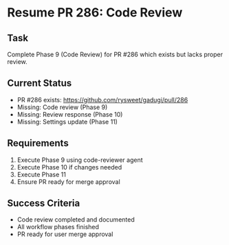 # Resume PR 286: Code Review

## Task
Complete Phase 9 (Code Review) for PR #286 which exists but lacks proper review.

## Current Status
- PR #286 exists: https://github.com/rysweet/gadugi/pull/286
- Missing: Code review (Phase 9)
- Missing: Review response (Phase 10)
- Missing: Settings update (Phase 11)

## Requirements
1. Execute Phase 9 using code-reviewer agent
2. Execute Phase 10 if changes needed
3. Execute Phase 11
4. Ensure PR ready for merge approval

## Success Criteria
- Code review completed and documented
- All workflow phases finished
- PR ready for user merge approval